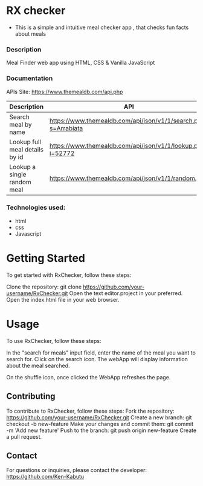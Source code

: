 # RX checker 
  - This is a simple and intuitive meal checker app , that checks fun facts about meals 

### Description 
Meal Finder web app using HTML, CSS &amp; Vanilla JavaScript


### Documentation 
APIs Site: https://www.themealdb.com/api.php

Description                    | API
-------------------------------| --------------------------------------------------------------
Search meal by name            | https://www.themealdb.com/api/json/v1/1/search.php?s=Arrabiata
Lookup full meal details by id | https://www.themealdb.com/api/json/v1/1/lookup.php?i=52772
Lookup a single random meal    | https://www.themealdb.com/api/json/v1/1/random.php


### Technologies used: 

 - html 
 - css 
 - Javascript


 # Getting Started 
To get started with RxChecker, follow these steps:

Clone the repository: git clone https://github.com/your-username/RxChecker.git
Open the text editor.project in your preferred. 
Open the index.html file in your web browser.

 # Usage
 To use RxChecker, follow these steps:

 In the "search for meals" input field, enter the name of the meal you want to search for.
 Click on the search icon.
 The webApp will display information about the meal searched.

 On the shuffle icon, once clicked the WebApp refreshes the page.

 ## Contributing
 To contribute to RxChecker, follow these steps:
Fork the repository: https://github.com/your-username/RxChecker.git
Create a new branch: git checkout -b new-feature
Make your changes and commit them: git commit -m 'Add new feature'
Push to the branch: git push origin new-feature
Create a pull request.

## Contact
For questions or inquiries, please contact the developer: https://github.com/Ken-Kabutu